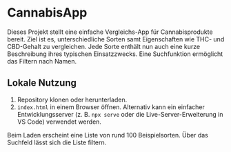 # CannabisApp

Dieses Projekt stellt eine einfache Vergleichs-App für Cannabisprodukte bereit. 
Ziel ist es, unterschiedliche Sorten samt Eigenschaften wie THC- und CBD-Gehalt
zu vergleichen. Jede Sorte enthält nun auch eine kurze Beschreibung ihres
typischen Einsatzzwecks. Eine Suchfunktion ermöglicht das Filtern nach Namen.

## Lokale Nutzung

1. Repository klonen oder herunterladen.
2. `index.html` in einem Browser öffnen. Alternativ kann ein einfacher
   Entwicklungsserver (z. B. `npx serve` oder die Live-Server-Erweiterung in VS Code)
   verwendet werden.

Beim Laden erscheint eine Liste von rund 100 Beispielsorten. Über das Suchfeld
lässt sich die Liste filtern.
